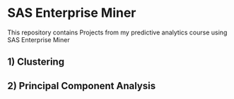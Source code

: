 # SAS Enterprise Miner
This repository contains Projects from my predictive analytics course using SAS Enterprise Miner

## 1) Clustering

## 2) Principal Component Analysis
